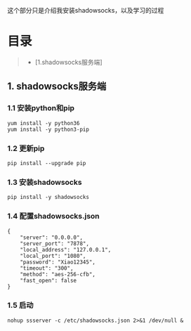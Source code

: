 这个部分只是介绍我安装shadowsocks，以及学习的过程

# 目录
> * [1.shadowsocks服务端]

## 1. shadowsocks服务端
### 1.1 安装python和pip
```
yum install -y python36
yum install -y python3-pip
```

### 1.2 更新pip
```
pip install --upgrade pip
```

### 1.3 安装shadowsocks
```
pip install -y shadowsocks
```

### 1.4 配置shadowsocks.json
```
{
    "server": "0.0.0.0",
    "server_port": "7878",
    "local_address": "127.0.0.1",
    "local_port": "1080",
    "password": "Xiao12345",
    "timeout": "300",
    "method": "aes-256-cfb",
    "fast_open": false
}
```

### 1.5 启动
```
nohup ssserver -c /etc/shadowsocks.json 2>&1 /dev/null &
```
